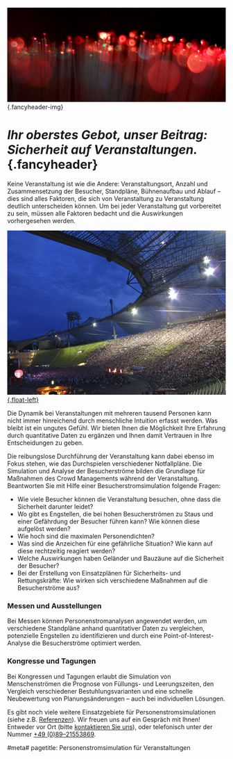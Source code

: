 ![](/img/accurate-bild-start.jpg) {.fancyheader-img}
# *Ihr oberstes Gebot, unser Beitrag: Sicherheit auf Veranstaltungen.* {.fancyheader}

Keine Veranstaltung ist wie die Andere: 
Veranstaltungsort, Anzahl und Zusammensetzung der Besucher, Standpläne, Bühnenaufbau und Ablauf – dies sind alles  Faktoren, die sich von Veranstaltung zu Veranstaltung deutlich unterscheiden können.
Um bei jeder Veranstaltung gut vorbereitet zu sein, müssen alle Faktoren bedacht und die Auswirkungen vorhergesehen werden. 

[![Public Viewing im Olympiastadium, EM2012 - ITA-DEU, by Ole.Pophal on Flickr (CC BY-SA 2.0)](/img/public_viewing_olympiastadion_by_Ole_Pophal_on_flickr.jpg) {.float-left}](https://www.flickr.com/photos/olepophal/7466279868)

Die Dynamik bei Veranstaltungen mit mehreren tausend Personen kann nicht immer hinreichend durch menschliche Intuition erfasst werden. Was bleibt ist ein ungutes Gefühl.
Wir bieten Ihnen die Möglichkeit Ihre Erfahrung durch quantitative Daten zu ergänzen und Ihnen damit Vertrauen in Ihre Entscheidungen zu geben.

Die reibungslose Durchführung der Veranstaltung kann dabei ebenso im Fokus stehen, wie das Durchspielen verschiedener Notfallpläne. 
Die Simulation und Analyse der Besucherströme bilden die Grundlage für Maßnahmen des Crowd Managements während der Veranstaltung.
Beantworten Sie mit Hilfe einer Besucherstromsimulation folgende Fragen:

- Wie viele Besucher können die Veranstaltung besuchen, ohne dass die Sicherheit darunter leidet?
- Wo gibt es Engstellen, die bei hohen Besucherströmen zu Staus und einer Gefährdung der Besucher führen kann? Wie können diese aufgelöst werden?
- Wie hoch sind die maximalen Personendichten?
- Was sind die Anzeichen für eine gefährliche Situation? Wie kann auf diese rechtzeitig reagiert werden?
- Welche Auswirkungen haben Geländer und Bauzäune auf die Sicherheit der Besucher?
- Bei der Erstellung von Einsatzplänen für Sicherheits- und Rettungskräfte: Wie wirken sich verschiedene Maßnahmen auf die Besucherströme aus? 

### Messen und Ausstellungen
Bei Messen können Personenstromanalysen angewendet werden, um verschiedene Standpläne anhand quantitativer Daten zu vergleichen, potenzielle Engstellen zu identifizieren und durch eine Point-of-Interest-Analyse die Besucherströme optimiert werden.

### Kongresse und Tagungen
Bei Kongressen und Tagungen erlaubt die Simulation von Menschenströmen die Prognose von Füllungs- und Leerungszeiten, den Vergleich verschiedener Bestuhlungsvarianten und eine schnelle Neubewertung von Planungsänderungen – auch bei individuellen Lösungen.


Es gibt noch viele weitere Einsatzgebiete für Personenstromsimulationen (siehe z.B. [Referenzen](/referenzen)). Wir freuen uns auf ein Gespräch mit Ihnen! Entweder vor Ort (bitte [kontaktieren Sie uns](/kontakt)), oder telefonisch unter der Nummer <a class="tel" href="tel:+498921553869">+49 (0)89&ndash;21553869</a>.



#meta#
pagetitle: Personenstromsimulation für Veranstaltungen

